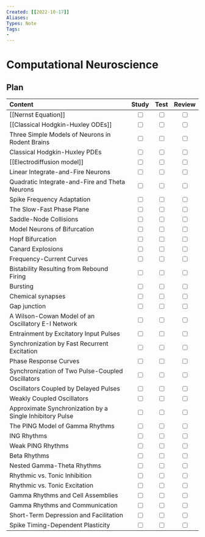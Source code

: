 ```yaml
---
Created: [[2022-10-17]]
Aliases: 
Types: Note
Tags: 
- 
---
```

# Computational Neuroscience
## Plan
| Content                                                  |           Study           |           Test            |          Review           |
|:-------------------------------------------------------- |:-------------------------:|:-------------------------:|:-------------------------:|
| [[Nernst Equation]]                                      | <input type="checkbox" /> | <input type="checkbox" /> | <input type="checkbox" /> |
| [[Classical Hodgkin-Huxley ODEs]]                        | <input type="checkbox" /> | <input type="checkbox" /> | <input type="checkbox" /> |
| Three Simple Models of Neurons in Rodent Brains          | <input type="checkbox" /> | <input type="checkbox" /> | <input type="checkbox" /> |
| Classical Hodgkin-Huxley PDEs                            | <input type="checkbox" /> | <input type="checkbox" /> | <input type="checkbox" /> |
| [[Electrodiffusion model]]                               | <input type="checkbox" /> | <input type="checkbox" /> | <input type="checkbox" /> |
| Linear Integrate-and-Fire Neurons                        | <input type="checkbox" /> | <input type="checkbox" /> | <input type="checkbox" /> |
| Quadratic Integrate-and-Fire and Theta Neurons           | <input type="checkbox" /> | <input type="checkbox" /> | <input type="checkbox" /> |
| Spike Frequency Adaptation                               | <input type="checkbox" /> | <input type="checkbox" /> | <input type="checkbox" /> |
| The Slow-Fast Phase Plane                                | <input type="checkbox" /> | <input type="checkbox" /> | <input type="checkbox" /> |
| Saddle-Node Collisions                                   | <input type="checkbox" /> | <input type="checkbox" /> | <input type="checkbox" /> |
| Model Neurons of Bifurcation                             | <input type="checkbox" /> | <input type="checkbox" /> | <input type="checkbox" /> |
| Hopf Bifurcation                                         | <input type="checkbox" /> | <input type="checkbox" /> | <input type="checkbox" /> |
| Canard Explosions                                        | <input type="checkbox" /> | <input type="checkbox" /> | <input type="checkbox" /> |
| Frequency-Current Curves                                 | <input type="checkbox" /> | <input type="checkbox" /> | <input type="checkbox" /> |
| Bistability Resulting from Rebound Firing                | <input type="checkbox" /> | <input type="checkbox" /> | <input type="checkbox" /> |
| Bursting                                                 | <input type="checkbox" /> | <input type="checkbox" /> | <input type="checkbox" /> |
| Chemical synapses                                        | <input type="checkbox" /> | <input type="checkbox" /> | <input type="checkbox" /> |
| Gap junction                                             | <input type="checkbox" /> | <input type="checkbox" /> | <input type="checkbox" /> |
| A Wilson-Cowan Model of an Oscillatory E-I Network       | <input type="checkbox" /> | <input type="checkbox" /> | <input type="checkbox" /> |
| Entrainment by Excitatory Input Pulses                   | <input type="checkbox" /> | <input type="checkbox" /> | <input type="checkbox" /> |
| Synchronization by Fast Recurrent Excitation             | <input type="checkbox" /> | <input type="checkbox" /> | <input type="checkbox" /> |
| Phase Response Curves                                    | <input type="checkbox" /> | <input type="checkbox" /> | <input type="checkbox" /> |
| Synchronization of Two Pulse-Coupled Oscillators         | <input type="checkbox" /> | <input type="checkbox" /> | <input type="checkbox" /> |
| Oscillators Coupled by Delayed Pulses                    | <input type="checkbox" /> | <input type="checkbox" /> | <input type="checkbox" /> |
| Weakly Coupled Oscillators                               | <input type="checkbox" /> | <input type="checkbox" /> | <input type="checkbox" /> |
| Approximate Synchronization by a Single Inhibitory Pulse | <input type="checkbox" /> | <input type="checkbox" /> | <input type="checkbox" /> |
| The PING Model of Gamma Rhythms                          | <input type="checkbox" /> | <input type="checkbox" /> | <input type="checkbox" /> |
| ING Rhythms                                              | <input type="checkbox" /> | <input type="checkbox" /> | <input type="checkbox" /> |
| Weak PING Rhythms                                        | <input type="checkbox" /> | <input type="checkbox" /> | <input type="checkbox" /> |
| Beta Rhythms                                             | <input type="checkbox" /> | <input type="checkbox" /> | <input type="checkbox" /> |
| Nested Gamma-Theta Rhythms                               | <input type="checkbox" /> | <input type="checkbox" /> | <input type="checkbox" /> |
| Rhythmic vs. Tonic Inhibition                            | <input type="checkbox" /> | <input type="checkbox" /> | <input type="checkbox" /> |
| Rhythmic vs. Tonic Excitation                            | <input type="checkbox" /> | <input type="checkbox" /> | <input type="checkbox" /> |
| Gamma Rhythms and Cell Assemblies                        | <input type="checkbox" /> | <input type="checkbox" /> | <input type="checkbox" /> |
| Gamma Rhythms and Communication                          | <input type="checkbox" /> | <input type="checkbox" /> | <input type="checkbox" /> |
| Short-Term Depression and Facilitation                   | <input type="checkbox" /> | <input type="checkbox" /> | <input type="checkbox" /> |
| Spike Timing-Dependent Plasticity                        | <input type="checkbox" /> | <input type="checkbox" /> | <input type="checkbox" /> |
